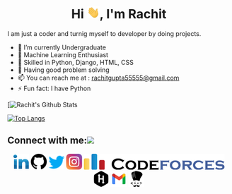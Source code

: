 <h4 align="center"> 
  
<h1 align="center">Hi <img src="pics/Hi.gif" width="29px"/>, I'm Rachit</h1>
I am just a coder and turnig myself to developer by doing projects.

- 🔭 I’m currently Undergraduate
- 🌱 Machine Learning Enthusiast
- 🤵 Skilled in Python, Django, HTML, CSS
- 🤴 Having good problem solving
- 📫 You can reach me at : rachitgupta55555@gmail.com
- ⚡ Fun fact: I have Python

[![Rachit's Github Stats](https://github-readme-stats.vercel.app/api?username=rachit44&hide=issues&count_private=true&show_icons=true&theme=calm)

[![Top Langs](https://github-readme-stats.vercel.app/api/top-langs/?username=rachit44&layout=compact&theme=calm)](https://github.com/rachit44/github-readme-stats)

## Connect with me:<img src='https://raw.githubusercontent.com/ShahriarShafin/ShahriarShafin/main/Assets/handshake.gif' width="100px"></h3>

<p align="left">
<div class="footer" id="top3">
  <center> 
   <a href="https://www.linkedin.com/in/rachit-gupta-477b3611b/" class="pics"><img src="pics/linkedin.svg" height="36vh"></a>
   <a href="https://github.com/rachit44" class="pics"> <img src="pics/github.svg" height="36vh"></a>
    <a href="https://twitter.com/RachitG76092361" class="pics"><img src="pics/twitter.svg" height="36vh"></a>
    <a href="https://www.instagram.com/rachitgupta__/" class="pics"><img src="pics/instagram.svg" height="36vh"></a>
  <a href="https://codeforces.com/profile/rachit96" class="pics"><img src="pics/codeforces.svg" height="36vh"></a>
   <a href="https://www.hackerrank.com/rachitJaiGupta?hr_r=1" class="pics"><img src="pics/hackerrank.svg" height="36vh"></a>
     <a href="https://mail.google.com/mail/?view=cm&fs=1&tf=1&to=rachitgupta55555@gmail.com" class="pics"><img src="pics/gmail (1).svg" height="36vh"></a>
  <a href="https://www.codechef.com/users/rachit_gupta5" class="pics"><img src="pics/codechef.svg" height="36vh"></a>
  </div>
</p>
